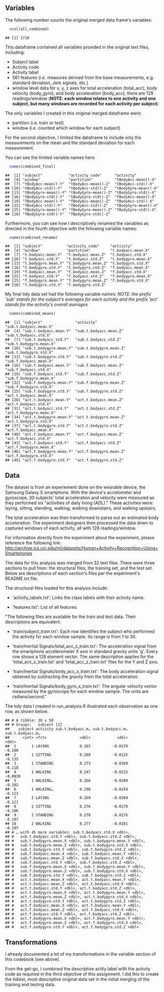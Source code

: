Variables
---------

The following number counts the original merged data frame's variables:

``` r
  ncol(all_combined)
```

    ## [1] 1718

This dataframe contained all variables provided in the original text files, including:

-   Subject label
-   Activity code
-   Activity label
-   561 features (i.e. measures derived from the base measurements, e.g. standard deviation, Jerk signals, etc.)
-   window level data for x, y, z axes for total acceleration (total\_acc), body velocity (body\_gyro), and body acceleration (body\_acc); there are 128 readings/window (**NOTE: each window relates to one activity and one subject, but many windows are recorded for each activity per subject**)

The only variables I created in this original merged dataframe were:

-   partition (i.e. train or test)
-   window (i.e. counted which window for each subject)

For the second objective, I limited the dataframe to include only the measurements on the mean and the standard deviation for each measurement.

You can see the limited variable names here:

``` r
  names(combined_final)
```

    ##  [1] "subject"            "activity_code"      "activity"          
    ##  [4] "window"             "partition"          "tBodyAcc-mean()-X" 
    ##  [7] "tBodyAcc-mean()-Y"  "tBodyAcc-mean()-Z"  "tBodyAcc-std()-X"  
    ## [10] "tBodyAcc-std()-Y"   "tBodyAcc-std()-Z"   "tBodyGyro-mean()-X"
    ## [13] "tBodyGyro-mean()-Y" "tBodyGyro-mean()-Z" "tBodyGyro-std()-X" 
    ## [16] "tBodyGyro-std()-Y"  "tBodyGyro-std()-Z"  "fBodyAcc-mean()-X" 
    ## [19] "fBodyAcc-mean()-Y"  "fBodyAcc-mean()-Z"  "fBodyAcc-std()-X"  
    ## [22] "fBodyAcc-std()-Y"   "fBodyAcc-std()-Z"   "fBodyGyro-mean()-X"
    ## [25] "fBodyGyro-mean()-Y" "fBodyGyro-mean()-Z" "fBodyGyro-std()-X" 
    ## [28] "fBodyGyro-std()-Y"  "fBodyGyro-std()-Z"

Furthermore, you can see how I descriptively renamed the variables as directed in the fourth objective with the following variable names:

``` r
  names(combined_rename)
```

    ##  [1] "subject"           "activity_code"     "activity"         
    ##  [4] "window"            "partition"         "t.bodyacc.mean.X" 
    ##  [7] "t.bodyacc.mean.Y"  "t.bodyacc.mean.Z"  "t.bodyacc.std.X"  
    ## [10] "t.bodyacc.std.Y"   "t.bodyacc.std.Z"   "t.bodygyro.mean.X"
    ## [13] "t.bodygyro.mean.Y" "t.bodygyro.mean.Z" "t.bodygyro.std.X" 
    ## [16] "t.bodygyro.std.Y"  "t.bodygyro.std.Z"  "f.bodyacc.mean.X" 
    ## [19] "f.bodyacc.mean.Y"  "f.bodyacc.mean.Z"  "f.bodyacc.std.X"  
    ## [22] "f.bodyacc.std.Y"   "f.bodyacc.std.Z"   "f.bodygyro.mean.X"
    ## [25] "f.bodygyro.mean.Y" "f.bodygyro.mean.Z" "f.bodygyro.std.X" 
    ## [28] "f.bodygyro.std.Y"  "f.bodygyro.std.Z"

My final tidy data set had the following variable names:
*NOTE: the prefix 'sub' stands for the subject's averages for each activity and the prefix 'act' stands for the activity's overall averages*

``` r
  names(combined_means)
```

    ##  [1] "subject"               "activity"              "sub.t.bodyacc.mean.X" 
    ##  [4] "sub.t.bodyacc.mean.Y"  "sub.t.bodyacc.mean.Z"  "sub.t.bodyacc.std.X"  
    ##  [7] "sub.t.bodyacc.std.Y"   "sub.t.bodyacc.std.Z"   "sub.t.bodygyro.mean.X"
    ## [10] "sub.t.bodygyro.mean.Y" "sub.t.bodygyro.mean.Z" "sub.t.bodygyro.std.X" 
    ## [13] "sub.t.bodygyro.std.Y"  "sub.t.bodygyro.std.Z"  "sub.f.bodyacc.mean.X" 
    ## [16] "sub.f.bodyacc.mean.Y"  "sub.f.bodyacc.mean.Z"  "sub.f.bodyacc.std.X"  
    ## [19] "sub.f.bodyacc.std.Y"   "sub.f.bodyacc.std.Z"   "sub.f.bodygyro.mean.X"
    ## [22] "sub.f.bodygyro.mean.Y" "sub.f.bodygyro.mean.Z" "sub.f.bodygyro.std.X" 
    ## [25] "sub.f.bodygyro.std.Y"  "sub.f.bodygyro.std.Z"  "act.t.bodyacc.mean.X" 
    ## [28] "act.t.bodyacc.mean.Y"  "act.t.bodyacc.mean.Z"  "act.t.bodyacc.std.X"  
    ## [31] "act.t.bodyacc.std.Y"   "act.t.bodyacc.std.Z"   "act.t.bodygyro.mean.X"
    ## [34] "act.t.bodygyro.mean.Y" "act.t.bodygyro.mean.Z" "act.t.bodygyro.std.X" 
    ## [37] "act.t.bodygyro.std.Y"  "act.t.bodygyro.std.Z"  "act.f.bodyacc.mean.X" 
    ## [40] "act.f.bodyacc.mean.Y"  "act.f.bodyacc.mean.Z"  "act.f.bodyacc.std.X"  
    ## [43] "act.f.bodyacc.std.Y"   "act.f.bodyacc.std.Z"   "act.f.bodygyro.mean.X"
    ## [46] "act.f.bodygyro.mean.Y" "act.f.bodygyro.mean.Z" "act.f.bodygyro.std.X" 
    ## [49] "act.f.bodygyro.std.Y"  "act.f.bodygyro.std.Z"

Data
----

The dataset is from an experiement done on the wearable device, the Samsung Galaxy S smartphone. With the device's accelometer and gyroscope, 30 subjects' total acceleration and velocity were measured as they performed six "activities of daily living (ADL)." These activities were: laying, sitting, standing, walking, walking downstairs, and walking upstairs.

The total acceleration was then transformed to parse out an estimated body acceleration. The experiment designers then processed the data down to captured windows of each activity, all with 128 readings/window.

For information directly from the experiment about the experiment, please reference the following link: <http://archive.ics.uci.edu/ml/datasets/Human+Activity+Recognition+Using+Smartphones>

The data for this analysis was merged from 32 text files. There were three sections to pull from: the structural files, the training set, and the test set. Below are descriptions of each section's files per the experiment's README.txt file.

The structural files loaded for this analysis include:

-   'activity\_labels.txt': Links the class labels with their activity name.

-   'features.txt': List of all features.

"The following files are available for the train and test data. Their descriptions are equivalent.

-   'train/subject\_train.txt': Each row identifies the subject who performed the activity for each window sample. Its range is from 1 to 30.

-   'train/Inertial Signals/total\_acc\_x\_train.txt': The acceleration signal from the smartphone accelerometer X axis in standard gravity units 'g'. Every row shows a 128 element vector. The same description applies for the 'total\_acc\_x\_train.txt' and 'total\_acc\_z\_train.txt' files for the Y and Z axis.

-   'train/Inertial Signals/body\_acc\_x\_train.txt': The body acceleration signal obtained by subtracting the gravity from the total acceleration.

-   'train/Inertial Signals/body\_gyro\_x\_train.txt': The angular velocity vector measured by the gyroscope for each window sample. The units are radians/second."

The tidy data I created in run\_analysis.R illustrated each observation as one row, as shown below.

    ## # A tibble: 10 x 50
    ## # Groups:   subject [2]
    ##    subject activity sub.t.bodyacc.m… sub.t.bodyacc.m… sub.t.bodyacc.m…
    ##      <int> <fct>               <dbl>            <dbl>            <dbl>
    ##  1       1 LAYING              0.265          -0.0170          -0.100 
    ##  2       1 SITTING             0.268          -0.0125          -0.135 
    ##  3       1 STANDING            0.273          -0.0169          -0.118 
    ##  4       1 WALKING             0.247          -0.0233          -0.0930
    ##  5       1 WALKING…            0.266          -0.0200          -0.102 
    ##  6       1 WALKING…            0.290          -0.0154          -0.113 
    ##  7       2 LAYING              0.269          -0.0269          -0.121 
    ##  8       2 SITTING             0.276          -0.0178          -0.106 
    ##  9       2 STANDING            0.278          -0.0176          -0.107 
    ## 10       2 WALKING             0.277          -0.0181          -0.107 
    ## # … with 45 more variables: sub.t.bodyacc.std.X <dbl>,
    ## #   sub.t.bodyacc.std.Y <dbl>, sub.t.bodyacc.std.Z <dbl>,
    ## #   sub.t.bodygyro.mean.X <dbl>, sub.t.bodygyro.mean.Y <dbl>,
    ## #   sub.t.bodygyro.mean.Z <dbl>, sub.t.bodygyro.std.X <dbl>,
    ## #   sub.t.bodygyro.std.Y <dbl>, sub.t.bodygyro.std.Z <dbl>,
    ## #   sub.f.bodyacc.mean.X <dbl>, sub.f.bodyacc.mean.Y <dbl>,
    ## #   sub.f.bodyacc.mean.Z <dbl>, sub.f.bodyacc.std.X <dbl>,
    ## #   sub.f.bodyacc.std.Y <dbl>, sub.f.bodyacc.std.Z <dbl>,
    ## #   sub.f.bodygyro.mean.X <dbl>, sub.f.bodygyro.mean.Y <dbl>,
    ## #   sub.f.bodygyro.mean.Z <dbl>, sub.f.bodygyro.std.X <dbl>,
    ## #   sub.f.bodygyro.std.Y <dbl>, sub.f.bodygyro.std.Z <dbl>,
    ## #   act.t.bodyacc.mean.X <dbl>, act.t.bodyacc.mean.Y <dbl>,
    ## #   act.t.bodyacc.mean.Z <dbl>, act.t.bodyacc.std.X <dbl>,
    ## #   act.t.bodyacc.std.Y <dbl>, act.t.bodyacc.std.Z <dbl>,
    ## #   act.t.bodygyro.mean.X <dbl>, act.t.bodygyro.mean.Y <dbl>,
    ## #   act.t.bodygyro.mean.Z <dbl>, act.t.bodygyro.std.X <dbl>,
    ## #   act.t.bodygyro.std.Y <dbl>, act.t.bodygyro.std.Z <dbl>,
    ## #   act.f.bodyacc.mean.X <dbl>, act.f.bodyacc.mean.Y <dbl>,
    ## #   act.f.bodyacc.mean.Z <dbl>, act.f.bodyacc.std.X <dbl>,
    ## #   act.f.bodyacc.std.Y <dbl>, act.f.bodyacc.std.Z <dbl>,
    ## #   act.f.bodygyro.mean.X <dbl>, act.f.bodygyro.mean.Y <dbl>,
    ## #   act.f.bodygyro.mean.Z <dbl>, act.f.bodygyro.std.X <dbl>,
    ## #   act.f.bodygyro.std.Y <dbl>, act.f.bodygyro.std.Z <dbl>

Transformations
---------------

I already documented a lot of my transformations in the variable section of this codebook (see above).

From the get-go, I combined the descriptive actity label with the activity code as required in the third objective of this assignment. I did this to create the tidiest, most descriptive original data set in the initial merging of the training and testing data.
